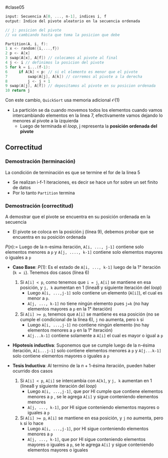 #clase05 

```c
input: Secuencia A[0, ..., n-1], indices i, f
output: Indice del pivote aleatorio en la secuencia ordenada

// j: posicion del pivote
// va cambiando hasta que toma la posicion que debe

Partition(A, i, f):
1 x <- random({i,...,f})
2 p <- A[x]
3 swap(A[x], A[f]) // colocamos al pivote al final
4 j <- i // definimos la posicion del pivote
5 for k = i...(f-1):
6     if A[k] < p: // si el elemento es menor que el pivote
7         swap(A[j], A[k]) // corremos al pivote a la derecha
8         j <- j + 1
9 swap(A[j], A[f]) // depositamos al pivote en su posicion ordenada
10 return j
```

Con este cambio, `QuickSort` usa memoria adicional $\mathcal{O}(1)$

- La partición se da cuando movemos todos los elementos cuando vamos intercambiando elementos en la linea 7, efectivamente vamos dejando lo menores al pivote a la izquierda
	- Luego de terminada el *loop*, j representa la **posición ordenada del pivote**

## Correctitud

### Demostración (terminación)

La condición de terminación es que se termine el for de la linea 5
- Se realizan i-f-1 iteraciones, es decir se hace un for sobre un set finito de datos
- Por lo tanto `Partition` termina

### Demostración (correctitud)

A demostrar que el pivote se encuentra en su posición ordenada en la secuencia
- El pivote se coloca en la posición j (línea 9), debemos probar que se encuentra en su posición ordenada

$P(n):=$ Luego de la n-esima iteración, `A[i, ..., j-1]` contiene solo elementos menores a `p` y `A[j, ...., k-1]` contiene solo elementos mayores o iguales a `p`

- **Caso Base**: $P(1)$: Es el estado de `A[i, ..., k-1]` luego de la 1° iteración (``k = i``). Tenemos dos casos (línea 6)
	1. Si `A[i] < p`, como tenemos que `i = j`, `A[i]` se mantiene en esa posición, y `j, k` aumentan en 1 (linea8 y siguiente iteración del *loop*)
		- Luego `A[i, ...,j-1]` solo contiene un elemento (`A[i]`), el cual es menor a `p`.
		- `A[j, ..., k-1]` no tiene ningún elemento pues `j=k` (no hay elementos mayores a `p` en la 1° iteración)
	2. Si `A[i] >= p`, tenemos que `A[i]` se mantiene es esa posición (no se cumple el condicional de la línea 6), `j` no aumenta, pero `k` si
		- Luego `A[i, ...,j-1]` no contiene ningún elemento (no hay elementos menores a `p` en la 1° iteración) 
		- `A[j...k-1]` contiene solamente a `A[i]` el cual es mayor o igual a `p`

- **Hipotesís inductiva**: Suponemos que se cumple luego de la n-ésima iteración, `A[i...j-1]` solo contiene elementos menores a `p` y `A[j...k-1]` solo contiene elementos mayores o iguales a `p`

- **Tesis Inductiva**: Al termino de la $n+1$-ésima iteración, pueden haber ocurrido dos casos
	1.  Si `A[i] < p`,  `A[i]` se intercambia con `A[k]`, y `j, k` aumentan en 1 (linea8 y siguiente iteración del *loop*)
		- Luego `A[i, ...,j-1]`, que por HI cumple que contiene elementos menores a `p` , se le agrega `A[i]` y sigue conteniendo elementos menores
		- `A[j, ..., k-1]`, por HI sigue conteniendo elementos mayores o iguales a `p`
	2.  Si `A[i] >= p`,  `A[i]` se mantiene en esa posición, y `j` no aumenta, pero `k` si lo hace
		- Luego `A[i, ...,j-1]`, por HI sigue conteniendo elementos menores a `p`
		- `A[j, ..., k-1]`, que por HI sigue conteniendo elementos mayores o iguales a `p`, se le agrega `A[i]` y sigue conteniendo elementos mayores o iguales